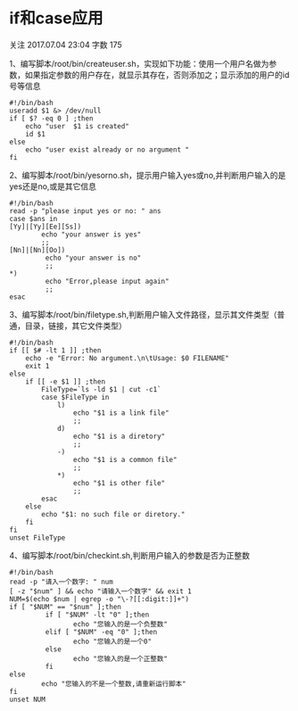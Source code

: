 # if和case应用

关注 2017.07.04 23:04  字数 175  

1、编写脚本/root/bin/createuser.sh，实现如下功能：使用一个用户名做为参数，如果指定参数的用户存在，就显示其存在，否则添加之；显示添加的用户的id号等信息

    #!/bin/bash
    useradd $1 &> /dev/null
    if [ $? -eq 0 ] ;then 
        echo "user  $1 is created"
        id $1
    else
        echo "user exist already or no argument "
    fi

2、编写脚本/root/bin/yesorno.sh，提示用户输入yes或no,并判断用户输入的是yes还是no,或是其它信息

    #!/bin/bash
    read -p "please input yes or no: " ans
    case $ans in
    [Yy]|[Yy][Ee][Ss])
            echo "your answer is yes"
            ;;
    [Nn]|[Nn][Oo])
             echo "your answer is no" 
             ;;
    *)
             echo "Error,please input again" 
             ;;
    esac

3、编写脚本/root/bin/filetype.sh,判断用户输入文件路径，显示其文件类型（普通，目录，链接，其它文件类型）

    #!/bin/bash
    if [[ $# -lt 1 ]] ;then
        echo -e "Error: No argument.\n\tUsage: $0 FILENAME"
        exit 1
    else
        if [[ -e $1 ]] ;then
            FileType=`ls -ld $1 | cut -c1`
            case $FileType in
                l)
                    echo "$1 is a link file"
                    ;;
                d)
                    echo "$1 is a diretory"
                    ;;
                -)
                    echo "$1 is a common file"
                    ;;
                *)
                    echo "$1 is other file"
                    ;;
            esac
        else
            echo "$1: no such file or diretory."
        fi
    fi
    unset FileType

4、编写脚本/root/bin/checkint.sh,判断用户输入的参数是否为正整数

    #!/bin/bash
    read -p "请入一个数字: " num
    [ -z "$num" ] && echo "请输入一个数字" && exit 1
    NUM=$(echo $num | egrep -o "\-?[[:digit:]]+")
    if [ "$NUM" == "$num" ];then
             if [ "$NUM" -lt "0" ];then
                    echo "您输入的是一个负整数"
             elif [ "$NUM" -eq "0" ];then
                    echo "您输入的是一个0"
             else
                    echo "您输入的是一个正整数"
             fi
    else
            echo "您输入的不是一个整数,请重新运行脚本"
    fi
    unset NUM

